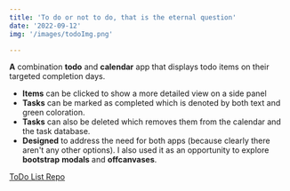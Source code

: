 ```yaml
---
title: 'To do or not to do, that is the eternal question'
date: '2022-09-12'
img: '/images/todoImg.png'

---
```


**A** combination **todo** and **calendar** app that displays todo items on their targeted completion days. 
- **Items** can be clicked to show a more detailed view on a side panel 
- **Tasks** can be marked as completed which is denoted by both text and green coloration. 
- **Tasks** can also be deleted which removes them from the calendar and the task database. 
- **Designed** to address the need for both apps (because clearly there aren't any other options). I also used it as an opportunity to explore **bootstrap** **modals** and **offcanvases**.


[ToDo List Repo](https://github.com/kjensen19/weekend-sql-to-do-list)